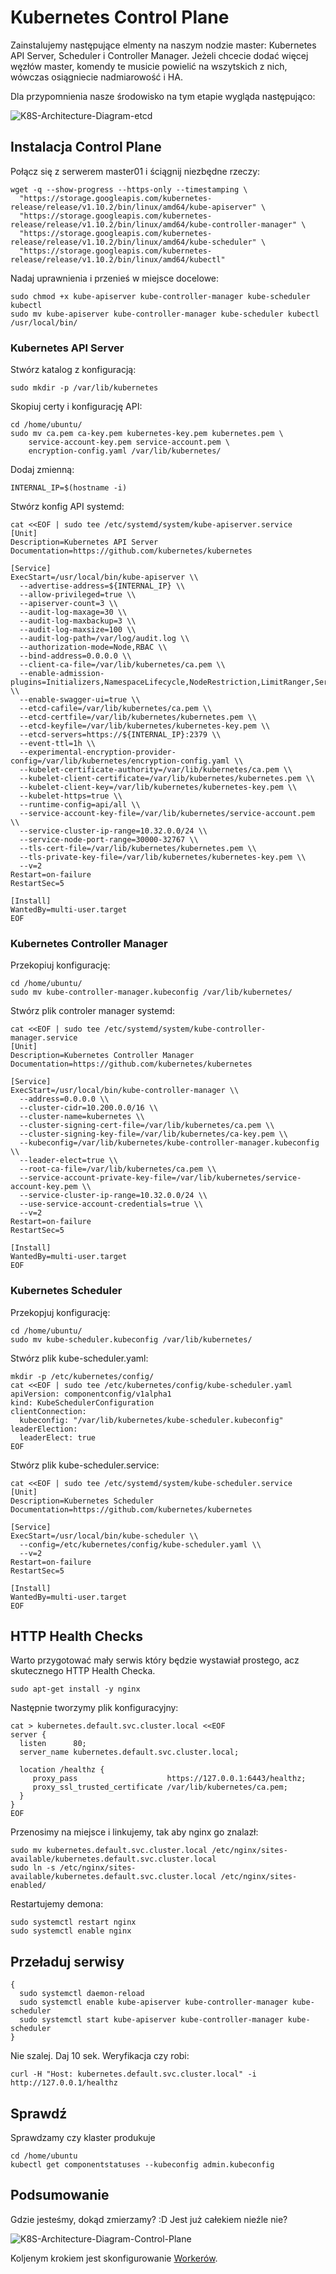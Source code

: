 # Kubernetes Control Plane

Zainstalujemy następujące elmenty na naszym nodzie master: Kubernetes API Server, Scheduler i Controller Manager. Jeżeli chcecie dodać więcej węzłów master, komendy te musicie powielić na wszytskich z nich, wówczas osiągniecie nadmiarowość i HA.

Dla przypomnienia nasze środowisko na tym etapie wygląda następująco:

![K8S-Architecture-Diagram-etcd](https://inleo.pl/wp-content/uploads/2018/08/K8S-Architecture-Diagram-etcd-3.png)

## Instalacja Control Plane

Połącz się z serwerem master01 i ściągnij niezbędne rzeczy:
```
wget -q --show-progress --https-only --timestamping \
  "https://storage.googleapis.com/kubernetes-release/release/v1.10.2/bin/linux/amd64/kube-apiserver" \
  "https://storage.googleapis.com/kubernetes-release/release/v1.10.2/bin/linux/amd64/kube-controller-manager" \
  "https://storage.googleapis.com/kubernetes-release/release/v1.10.2/bin/linux/amd64/kube-scheduler" \
  "https://storage.googleapis.com/kubernetes-release/release/v1.10.2/bin/linux/amd64/kubectl"
```
Nadaj uprawnienia i przenieś w miejsce docelowe:
```
sudo chmod +x kube-apiserver kube-controller-manager kube-scheduler kubectl
sudo mv kube-apiserver kube-controller-manager kube-scheduler kubectl /usr/local/bin/
```
### Kubernetes API Server

Stwórz katalog z konfiguracją:
```
sudo mkdir -p /var/lib/kubernetes
```
Skopiuj certy i konfigurację API:
```
cd /home/ubuntu/
sudo mv ca.pem ca-key.pem kubernetes-key.pem kubernetes.pem \
    service-account-key.pem service-account.pem \
    encryption-config.yaml /var/lib/kubernetes/
```
Dodaj zmienną:
```
INTERNAL_IP=$(hostname -i)
```
Stwórz konfig API systemd:
```
cat <<EOF | sudo tee /etc/systemd/system/kube-apiserver.service
[Unit]
Description=Kubernetes API Server
Documentation=https://github.com/kubernetes/kubernetes

[Service]
ExecStart=/usr/local/bin/kube-apiserver \\
  --advertise-address=${INTERNAL_IP} \\
  --allow-privileged=true \\
  --apiserver-count=3 \\
  --audit-log-maxage=30 \\
  --audit-log-maxbackup=3 \\
  --audit-log-maxsize=100 \\
  --audit-log-path=/var/log/audit.log \\
  --authorization-mode=Node,RBAC \\
  --bind-address=0.0.0.0 \\
  --client-ca-file=/var/lib/kubernetes/ca.pem \\
  --enable-admission-plugins=Initializers,NamespaceLifecycle,NodeRestriction,LimitRanger,ServiceAccount,DefaultStorageClass,ResourceQuota \\
  --enable-swagger-ui=true \\
  --etcd-cafile=/var/lib/kubernetes/ca.pem \\
  --etcd-certfile=/var/lib/kubernetes/kubernetes.pem \\
  --etcd-keyfile=/var/lib/kubernetes/kubernetes-key.pem \\
  --etcd-servers=https://${INTERNAL_IP}:2379 \\
  --event-ttl=1h \\
  --experimental-encryption-provider-config=/var/lib/kubernetes/encryption-config.yaml \\
  --kubelet-certificate-authority=/var/lib/kubernetes/ca.pem \\
  --kubelet-client-certificate=/var/lib/kubernetes/kubernetes.pem \\
  --kubelet-client-key=/var/lib/kubernetes/kubernetes-key.pem \\
  --kubelet-https=true \\
  --runtime-config=api/all \\
  --service-account-key-file=/var/lib/kubernetes/service-account.pem \\
  --service-cluster-ip-range=10.32.0.0/24 \\
  --service-node-port-range=30000-32767 \\
  --tls-cert-file=/var/lib/kubernetes/kubernetes.pem \\
  --tls-private-key-file=/var/lib/kubernetes/kubernetes-key.pem \\
  --v=2
Restart=on-failure
RestartSec=5

[Install]
WantedBy=multi-user.target
EOF
```
### Kubernetes Controller Manager

Przekopiuj konfigurację:
```
cd /home/ubuntu/
sudo mv kube-controller-manager.kubeconfig /var/lib/kubernetes/
```
Stwórz plik controler manager systemd:
```
cat <<EOF | sudo tee /etc/systemd/system/kube-controller-manager.service
[Unit]
Description=Kubernetes Controller Manager
Documentation=https://github.com/kubernetes/kubernetes

[Service]
ExecStart=/usr/local/bin/kube-controller-manager \\
  --address=0.0.0.0 \\
  --cluster-cidr=10.200.0.0/16 \\
  --cluster-name=kubernetes \\
  --cluster-signing-cert-file=/var/lib/kubernetes/ca.pem \\
  --cluster-signing-key-file=/var/lib/kubernetes/ca-key.pem \\
  --kubeconfig=/var/lib/kubernetes/kube-controller-manager.kubeconfig \\
  --leader-elect=true \\
  --root-ca-file=/var/lib/kubernetes/ca.pem \\
  --service-account-private-key-file=/var/lib/kubernetes/service-account-key.pem \\
  --service-cluster-ip-range=10.32.0.0/24 \\
  --use-service-account-credentials=true \\
  --v=2
Restart=on-failure
RestartSec=5

[Install]
WantedBy=multi-user.target
EOF
```
### Kubernetes Scheduler

Przekopjuj konfigurację:
```
cd /home/ubuntu/
sudo mv kube-scheduler.kubeconfig /var/lib/kubernetes/
```
Stwórz plik kube-scheduler.yaml:
```
mkdir -p /etc/kubernetes/config/
cat <<EOF | sudo tee /etc/kubernetes/config/kube-scheduler.yaml
apiVersion: componentconfig/v1alpha1
kind: KubeSchedulerConfiguration
clientConnection:
  kubeconfig: "/var/lib/kubernetes/kube-scheduler.kubeconfig"
leaderElection:
  leaderElect: true
EOF
```
Stwórz plik kube-scheduler.service:
```
cat <<EOF | sudo tee /etc/systemd/system/kube-scheduler.service
[Unit]
Description=Kubernetes Scheduler
Documentation=https://github.com/kubernetes/kubernetes

[Service]
ExecStart=/usr/local/bin/kube-scheduler \\
  --config=/etc/kubernetes/config/kube-scheduler.yaml \\
  --v=2
Restart=on-failure
RestartSec=5

[Install]
WantedBy=multi-user.target
EOF
```
## HTTP Health Checks

Warto przygotować mały serwis który będzie wystawiał prostego, acz skutecznego HTTP Health Checka.
```
sudo apt-get install -y nginx
```
Następnie tworzymy plik konfiguracyjny:
```
cat > kubernetes.default.svc.cluster.local <<EOF
server {
  listen      80;
  server_name kubernetes.default.svc.cluster.local;

  location /healthz {
     proxy_pass                    https://127.0.0.1:6443/healthz;
     proxy_ssl_trusted_certificate /var/lib/kubernetes/ca.pem;
  }
}
EOF
```
Przenosimy na miejsce i linkujemy, tak aby nginx go znalazł:
```
sudo mv kubernetes.default.svc.cluster.local /etc/nginx/sites-available/kubernetes.default.svc.cluster.local
sudo ln -s /etc/nginx/sites-available/kubernetes.default.svc.cluster.local /etc/nginx/sites-enabled/
```
Restartujemy demona:
```
sudo systemctl restart nginx
sudo systemctl enable nginx
```
## Przeładuj serwisy

```
{
  sudo systemctl daemon-reload
  sudo systemctl enable kube-apiserver kube-controller-manager kube-scheduler
  sudo systemctl start kube-apiserver kube-controller-manager kube-scheduler
}
```
Nie szalej. Daj 10 sek. Weryfikacja czy robi:
```
curl -H "Host: kubernetes.default.svc.cluster.local" -i http://127.0.0.1/healthz
```

## Sprawdź

Sprawdzamy czy klaster produkuje
```
cd /home/ubuntu
kubectl get componentstatuses --kubeconfig admin.kubeconfig
```
## Podsumowanie

Gdzie jesteśmy, dokąd zmierzamy? :D Jest już całekiem nieźle nie?

![K8S-Architecture-Diagram-Control-Plane](https://inleo.pl/wp-content/uploads/2018/08/K8S-Architecture-Diagram-Control-Plane-2.png)

Koljenym krokiem jest skonfigurowanie [Workerów](https://github.com/inleo-pl/Warsztat-Kubernetes-Fundamentals/blob/master/08-Worker-Nodes.md).
